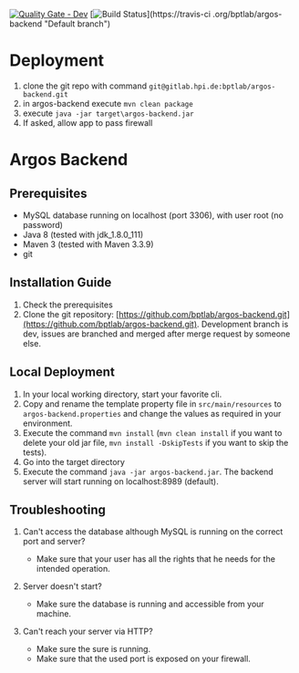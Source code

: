 [![Quality Gate - Dev](https://bpt-lab.org/sonarqube/api/badges/gate?key=de.hpi.bpt:argos-backend:dev "Developer branch")](https://bpt-lab.org/sonarqube/overview?id=de.hpi.bpt%3Aargos-backend)
[![Build Status](https://travis-ci.org/bptlab/argos-backend.svg?branch=master)](https://travis-ci
.org/bptlab/argos-backend "Default branch")

# Deployment
1. clone the git repo with command `git@gitlab.hpi.de:bptlab/argos-backend.git`
1. in argos-backend execute `mvn clean package`
1. execute `java -jar target\argos-backend.jar`
1. If asked, allow app to pass firewall

# Argos Backend

## Prerequisites
* MySQL database running on localhost (port 3306), with user root (no password)
* Java 8 (tested with jdk_1.8.0_111)
* Maven 3 (tested with Maven 3.3.9)
* git

## Installation Guide
1. Check the prerequisites
1. Clone the git repository: [https://github.com/bptlab/argos-backend.git](https://github.com/bptlab/argos-backend.git). Development branch is dev, issues are branched and merged after merge request by someone else.

## Local Deployment
1. In your local working directory, start your favorite cli. 
1. Copy and rename the template property file in ```src/main/resources``` to ```argos-backend.properties``` and change the values as required in your environment.
1. Execute the command ```mvn install``` (```mvn clean install``` if you want to delete your old jar file, ```mvn install -DskipTests``` if you want to skip the tests).
1. Go into the target directory
1. Execute the command ```java -jar argos-backend.jar```. The backend server will start running on localhost:8989 (default).

## Troubleshooting
1. Can't access the database although MySQL is running on the correct port and server? 
    * Make sure that your user has all the rights that he needs for the intended operation.

1. Server doesn't start?
	* Make sure the database is running and accessible from your machine.

1. Can't reach your server via HTTP?
	* Make sure the sure is running. 
	* Make sure that the used port is exposed on your firewall.